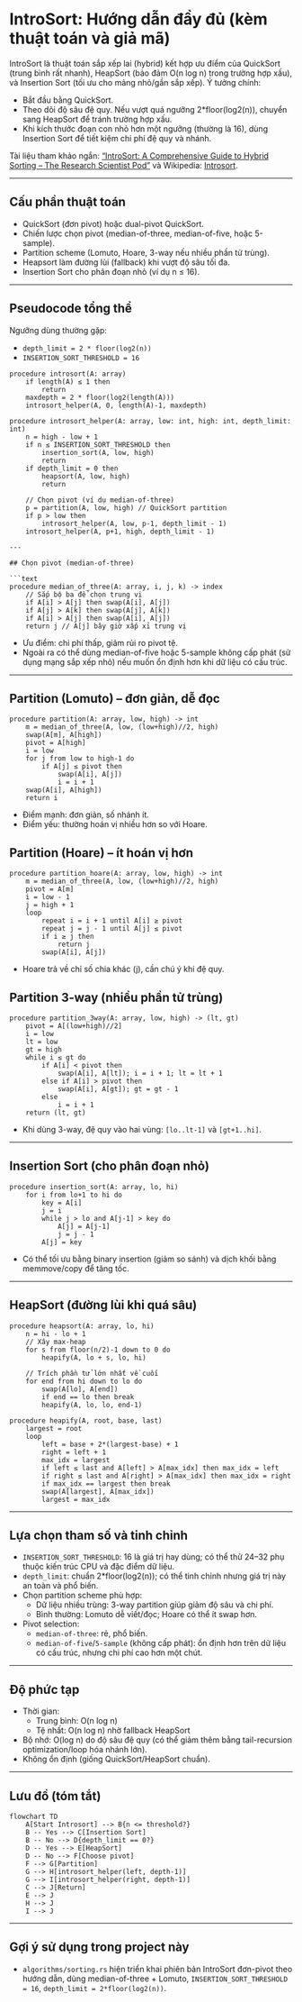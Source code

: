 # IntroSort: Hướng dẫn đầy đủ (kèm thuật toán và giả mã)

IntroSort là thuật toán sắp xếp lai (hybrid) kết hợp ưu điểm của QuickSort (trung bình rất nhanh), HeapSort (bảo đảm O(n log n) trong trường hợp xấu), và Insertion Sort (tối ưu cho mảng nhỏ/gần sắp xếp). Ý tưởng chính:

- Bắt đầu bằng QuickSort.
- Theo dõi độ sâu đệ quy. Nếu vượt quá ngưỡng 2\*floor(log2(n)), chuyển sang HeapSort để tránh trường hợp xấu.
- Khi kích thước đoạn con nhỏ hơn một ngưỡng (thường là 16), dùng Insertion Sort để tiết kiệm chi phí đệ quy và nhánh.

Tài liệu tham khảo ngắn: [“IntroSort: A Comprehensive Guide to Hybrid Sorting – The Research Scientist Pod”](https://researchdatapod.com/introsort/) và Wikipedia: [Introsort](https://en.wikipedia.org/wiki/Introsort).

---

## Cấu phần thuật toán

- QuickSort (đơn pivot) hoặc dual-pivot QuickSort.
- Chiến lược chọn pivot (median-of-three, median-of-five, hoặc 5-sample).
- Partition scheme (Lomuto, Hoare, 3-way nếu nhiều phần tử trùng).
- Heapsort làm đường lùi (fallback) khi vượt độ sâu tối đa.
- Insertion Sort cho phân đoạn nhỏ (ví dụ n ≤ 16).

---

## Pseudocode tổng thể

Ngưỡng dùng thường gặp:

- `depth_limit = 2 * floor(log2(n))`
- `INSERTION_SORT_THRESHOLD = 16`

```text
procedure introsort(A: array)
    if length(A) ≤ 1 then
        return
    maxdepth = 2 * floor(log2(length(A)))
    introsort_helper(A, 0, length(A)-1, maxdepth)

procedure introsort_helper(A: array, low: int, high: int, depth_limit: int)
    n = high - low + 1
    if n ≤ INSERTION_SORT_THRESHOLD then
        insertion_sort(A, low, high)
        return
    if depth_limit = 0 then
        heapsort(A, low, high)
        return

    // Chọn pivot (ví dụ median-of-three)
    p = partition(A, low, high) // QuickSort partition
    if p > low then
        introsort_helper(A, low, p-1, depth_limit - 1)
    introsort_helper(A, p+1, high, depth_limit - 1)

---

## Chọn pivot (median-of-three)

```text
procedure median_of_three(A: array, i, j, k) -> index
    // Sắp bộ ba để chọn trung vị
    if A[i] > A[j] then swap(A[i], A[j])
    if A[j] > A[k] then swap(A[j], A[k])
    if A[i] > A[j] then swap(A[i], A[j])
    return j // A[j] bây giờ xấp xỉ trung vị
```

- Ưu điểm: chi phí thấp, giảm rủi ro pivot tệ.
- Ngoài ra có thể dùng median-of-five hoặc 5-sample không cấp phát (sử dụng mạng sắp xếp nhỏ) nếu muốn ổn định hơn khi dữ liệu có cấu trúc.

---

## Partition (Lomuto) – đơn giản, dễ đọc

```text
procedure partition(A: array, low, high) -> int
    m = median_of_three(A, low, (low+high)//2, high)
    swap(A[m], A[high])
    pivot = A[high]
    i = low
    for j from low to high-1 do
        if A[j] ≤ pivot then
            swap(A[i], A[j])
            i = i + 1
    swap(A[i], A[high])
    return i
```

- Điểm mạnh: đơn giản, số nhánh ít.
- Điểm yếu: thường hoán vị nhiều hơn so với Hoare.

## Partition (Hoare) – ít hoán vị hơn

```text
procedure partition_hoare(A: array, low, high) -> int
    m = median_of_three(A, low, (low+high)//2, high)
    pivot = A[m]
    i = low - 1
    j = high + 1
    loop
        repeat i = i + 1 until A[i] ≥ pivot
        repeat j = j - 1 until A[j] ≤ pivot
        if i ≥ j then
            return j
        swap(A[i], A[j])
```

- Hoare trả về chỉ số chia khác (j), cần chú ý khi đệ quy.

## Partition 3-way (nhiều phần tử trùng)

```text
procedure partition_3way(A: array, low, high) -> (lt, gt)
    pivot = A[(low+high)//2]
    i = low
    lt = low
    gt = high
    while i ≤ gt do
        if A[i] < pivot then
            swap(A[i], A[lt]); i = i + 1; lt = lt + 1
        else if A[i] > pivot then
            swap(A[i], A[gt]); gt = gt - 1
        else
            i = i + 1
    return (lt, gt)
```

- Khi dùng 3-way, đệ quy vào hai vùng: `[lo..lt-1]` và `[gt+1..hi]`.

---

## Insertion Sort (cho phân đoạn nhỏ)

```text
procedure insertion_sort(A: array, lo, hi)
    for i from lo+1 to hi do
        key = A[i]
        j = i
        while j > lo and A[j-1] > key do
            A[j] = A[j-1]
            j = j - 1
        A[j] = key
```

- Có thể tối ưu bằng binary insertion (giảm so sánh) và dịch khối bằng memmove/copy để tăng tốc.

---

## HeapSort (đường lùi khi quá sâu)

```text
procedure heapsort(A: array, lo, hi)
    n = hi - lo + 1
    // Xây max-heap
    for s from floor(n/2)-1 down to 0 do
        heapify(A, lo + s, lo, hi)

    // Trích phần tử lớn nhất về cuối
    for end from hi down to lo do
        swap(A[lo], A[end])
        if end == lo then break
        heapify(A, lo, lo, end-1)

procedure heapify(A, root, base, last)
    largest = root
    loop
        left = base + 2*(largest-base) + 1
        right = left + 1
        max_idx = largest
        if left ≤ last and A[left] > A[max_idx] then max_idx = left
        if right ≤ last and A[right] > A[max_idx] then max_idx = right
        if max_idx == largest then break
        swap(A[largest], A[max_idx])
        largest = max_idx
```

---

## Lựa chọn tham số và tinh chỉnh

- `INSERTION_SORT_THRESHOLD`: 16 là giá trị hay dùng; có thể thử 24–32 phụ thuộc kiến trúc CPU và đặc điểm dữ liệu.
- `depth_limit`: chuẩn 2\*floor(log2(n)); có thể tinh chỉnh nhưng giá trị này an toàn và phổ biến.
- Chọn partition scheme phù hợp:
  - Dữ liệu nhiều trùng: 3-way partition giúp giảm độ sâu và chi phí.
  - Bình thường: Lomuto dễ viết/đọc; Hoare có thể ít swap hơn.
- Pivot selection:
  - `median-of-three`: rẻ, phổ biến.
  - `median-of-five`/`5-sample` (không cấp phát): ổn định hơn trên dữ liệu có cấu trúc, nhưng chi phí cao hơn một chút.

---

## Độ phức tạp

- Thời gian:
  - Trung bình: O(n log n)
  - Tệ nhất: O(n log n) nhờ fallback HeapSort
- Bộ nhớ: O(log n) do độ sâu đệ quy (có thể giảm thêm bằng tail-recursion optimization/loop hóa nhánh lớn).
- Không ổn định (giống QuickSort/HeapSort chuẩn).

---

## Lưu đồ (tóm tắt)

```mermaid
flowchart TD
    A[Start Introsort] --> B{n <= threshold?}
    B -- Yes --> C[Insertion Sort]
    B -- No --> D{depth_limit == 0?}
    D -- Yes --> E[HeapSort]
    D -- No --> F[Choose pivot]
    F --> G[Partition]
    G --> H[introsort_helper(left, depth-1)]
    G --> I[introsort_helper(right, depth-1)]
    C --> J[Return]
    E --> J
    H --> J
    I --> J
```

---

## Gợi ý sử dụng trong project này

- `algorithms/sorting.rs` hiện triển khai phiên bản IntroSort đơn-pivot theo hướng dẫn, dùng median-of-three + Lomuto, `INSERTION_SORT_THRESHOLD = 16`, `depth_limit = 2*floor(log2(n))`.
